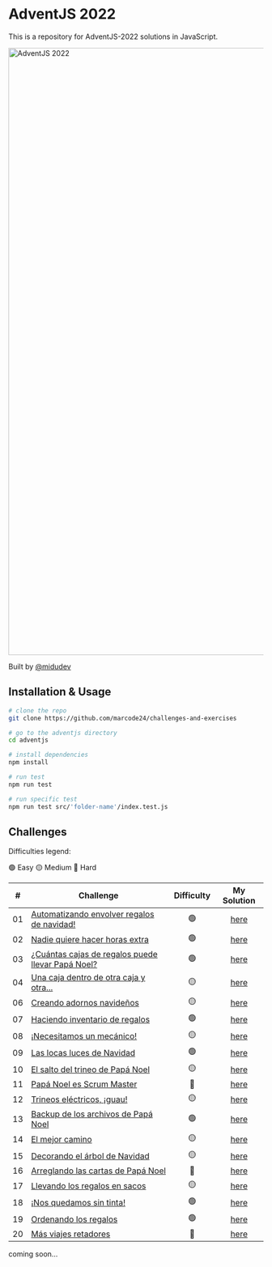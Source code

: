 # AdventJS 2022

This is a repository for AdventJS-2022 solutions in JavaScript.

<img alt="AdventJS 2022" src="https://res.cloudinary.com/dfeujtobk/image/upload/v1671158324/Challenges/adventjs-2022_ek7lhr.png" width="1200" />

Built by [@midudev](https://twitter.com/midudev)

## Installation & Usage

```bash
# clone the repo
git clone https://github.com/marcode24/challenges-and-exercises

# go to the adventjs directory
cd adventjs

# install dependencies
npm install

# run test
npm run test

# run specific test
npm run test src/'folder-name'/index.test.js
```

## Challenges

Difficulties legend:

🟢 Easy 🟡 Medium 🔴 Hard

|  #  | Challenge                                                                                   | Difficulty |                                                   My Solution                                                    |
| :-: | ------------------------------------------------------------------------------------------- | :--------: | :--------------------------------------------------------------------------------------------------------------: |
| 01  | [Automatizando envolver regalos de navidad!](https://adventjs.dev/challenges/2022/1)        |     🟢     |    [here](https://github.com/marcode24/challenges-and-exercises/tree/main/adventjs/src/01-regalos-de-navidad)    |
| 02  | [Nadie quiere hacer horas extra](https://adventjs.dev/challenges/2022/2)                    |     🟢     |       [here](https://github.com/marcode24/challenges-and-exercises/tree/main/adventjs/src/02-horas-extra)        |
| 03  | [¿Cuántas cajas de regalos puede llevar Papá Noel?](https://adventjs.dev/challenges/2022/3) |     🟢     |     [here](https://github.com/marcode24/challenges-and-exercises/tree/main/adventjs/src/03-cajas-de-regalo)      |
| 04  | [Una caja dentro de otra caja y otra...](https://adventjs.dev/challenges/2022/4)            |     🟡     | [here](https://github.com/marcode24/challenges-and-exercises/tree/main/adventjs/src/04-caja-dentro-de-otra-caja) |
| 06  | [Creando adornos navideños](https://adventjs.dev/challenges/2022/6)                         |     🟡     |    [here](https://github.com/marcode24/challenges-and-exercises/tree/main/adventjs/src/06-adornos-navideños)     |
| 07  | [Haciendo inventario de regalos](https://adventjs.dev/challenges/2022/7)                    |     🟢     |  [here](https://github.com/marcode24/challenges-and-exercises/tree/main/adventjs/src/07-inventarios-de-regalos)  |
| 08  | [¡Necesitamos un mecánico!](https://adventjs.dev/challenges/2022/8)                         |     🟡     |         [here](https://github.com/marcode24/challenges-and-exercises/tree/main/adventjs/src/08-mecanico)         |
| 09  | [Las locas luces de Navidad](https://adventjs.dev/challenges/2022/9)                        |     🟢     |       [here](https://github.com/marcode24/challenges-and-exercises/tree/main/adventjs/src/09-locas-luces)        |
| 10  | [El salto del trineo de Papá Noel](https://adventjs.dev/challenges/2022/10)                 |     🟡     |     [here](https://github.com/marcode24/challenges-and-exercises/tree/main/adventjs/src/10-salto-del-trineo)     |
| 11  | [Papá Noel es Scrum Master](https://adventjs.dev/challenges/2022/11)                        |     🔴     |     [here](https://github.com/marcode24/challenges-and-exercises/tree/main/adventjs/src/11-es-scrum-master)      |
| 12  | [Trineos eléctricos, ¡guau!](https://adventjs.dev/challenges/2022/12)                       |     🟡     |    [here](https://github.com/marcode24/challenges-and-exercises/tree/main/adventjs/src/12-trineos-electricos)    |
| 13  | [Backup de los archivos de Papá Noel](https://adventjs.dev/challenges/2022/13)              |     🟢     |    [here](https://github.com/marcode24/challenges-and-exercises/tree/main/adventjs/src/13-backup-de-archivos)    |
| 14  | [El mejor camino](https://adventjs.dev/challenges/2022/14)                                  |     🟡     |       [here](https://github.com/marcode24/challenges-and-exercises/tree/main/adventjs/src/14-mejor-camino)       |
| 15  | [Decorando el árbol de Navidad](https://adventjs.dev/challenges/2022/15)                    |     🟡     |    [here](https://github.com/marcode24/challenges-and-exercises/tree/main/adventjs/src/15-decorando-el-arbol)    |
| 16  | [Arreglando las cartas de Papá Noel](https://adventjs.dev/challenges/2022/16)               |     🔴     |  [here](https://github.com/marcode24/challenges-and-exercises/tree/main/adventjs/src/16-arreglando-las-cartas)   |
| 17  | [Llevando los regalos en sacos](https://adventjs.dev/challenges/2022/17)                    |     🟡     |     [here](https://github.com/marcode24/challenges-and-exercises/tree/main/adventjs/src/17-regalos-en-sacos)     |
| 18  | [¡Nos quedamos sin tinta!](https://adventjs.dev/challenges/2022/18)                         |     🟢     |        [here](https://github.com/marcode24/challenges-and-exercises/tree/main/adventjs/src/18-sin-tinta)         |
| 19  | [Ordenando los regalos](https://adventjs.dev/challenges/2022/19)                            |     🟢     |  [here](https://github.com/marcode24/challenges-and-exercises/tree/main/adventjs/src/19-ordenando-los-regalos)   |
| 20  | [Más viajes retadores](https://adventjs.dev/challenges/2022/20)                             |     🔴     |   [here](https://github.com/marcode24/challenges-and-exercises/tree/main/adventjs/src/20-mas-viajes-retadores)   |

coming soon...
